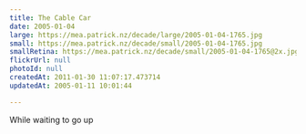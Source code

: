 ```yaml
---
title: The Cable Car
date: 2005-01-04
large: https://mea.patrick.nz/decade/large/2005-01-04-1765.jpg
small: https://mea.patrick.nz/decade/small/2005-01-04-1765.jpg
smallRetina: https://mea.patrick.nz/decade/small/2005-01-04-1765@2x.jpg
flickrUrl: null
photoId: null
createdAt: 2011-01-30 11:07:17.473714
updatedAt: 2005-01-11 10:01:44

---
```

While waiting to go up
